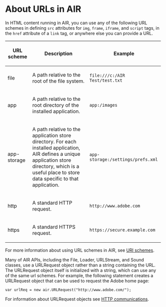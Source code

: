 # About URLs in AIR

In HTML content running in AIR, you can use any of the following URL schemes in
defining `src` attributes for `img`, `frame`, `iframe`, and `script` tags, in
the `href` attribute of a `link` tag, or anywhere else you can provide a URL.

<table>
<thead>
    <tr>
        <th><p>URL scheme</p></th>
        <th><p>Description</p></th>
        <th><p>Example</p></th>
    </tr>
</thead>
<tbody>
    <tr>
        <td><p>file</p></td>
        <td><p>A path relative to the root of the file system.</p></td>
        <td><div>
        <pre><code>file:///c:/AIR Test/test.txt</code></pre>
        </div></td>
    </tr>
    <tr>
        <td><p>app</p></td>
        <td><p>A path relative to the root directory of the installed
        application.</p></td>
        <td><div>
        <pre><code>app:/images</code></pre>
        </div></td>
    </tr>
    <tr>
        <td><p>app-storage</p></td>
        <td><p>A path relative to the application store directory. For each
        installed application, AIR defines a unique application store directory,
        which is a useful place to store data specific to that
        application.</p></td>
        <td><div>
        <pre><code>app-storage:/settings/prefs.xml</code></pre>
        </div></td>
    </tr>
    <tr>
        <td><p>http</p></td>
        <td><p>A standard HTTP request.</p></td>
        <td><div>
        <pre><code>http://www.adobe.com</code></pre>
        </div></td>
    </tr>
    <tr>
        <td><p>https</p></td>
        <td><p>A standard HTTPS request.</p></td>
        <td><div>
        <pre><code>https://secure.example.com</code></pre>
        </div></td>
    </tr>
</tbody>
</table>

For more information about using URL schemes in AIR, see
[URI schemes](WS5b3ccc516d4fbf351e63e3d118666ade46-7ee3.html).

Many of AIR APIs, including the File, Loader, URLStream, and Sound classes, use
a URLRequest object rather than a string containing the URL. The URLRequest
object itself is initialized with a string, which can use any of the same url
schemes. For example, the following statement creates a URLRequest object that
can be used to request the Adobe home page:

    var urlReq = new air.URLRequest("http://www.adobe.com/");

For information about URLRequest objects see
[HTTP communications](WS5b3ccc516d4fbf351e63e3d118666ade46-7ee2.html).
